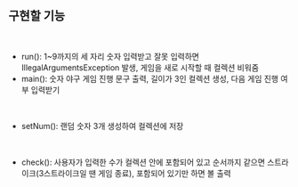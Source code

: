 구현할 기능
-

<br>   

- run(): 1~9까지의 세 자리 숫자 입력받고 잘못 입력하면 IllegalArgumentsException 발생, 게임을 새로 시작할 때 컬렉션 비워줌
- main(): 숫자 야구 게임 진행 문구 출력, 길이가 3인 컬렉션 생성, 다음 게임 진행 여부 입력받기
<br>

- setNum(): 랜덤 숫자 3개 생성하여 컬렉션에 저장
<br>

- check(): 사용자가 입력한 수가 컬렉션 안에 포함되어 있고 순서까지 같으면 스트라이크(3스트라이크일 땐 게임 종료), 포함되어 있기만 하면 볼 출력
